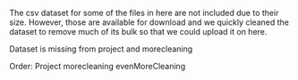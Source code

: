 The csv dataset for some of the files in here are not included due to their size. However, those are available for download and we quickly cleaned the dataset to remove much of its bulk so that we could upload it on here.

Dataset is missing from project and morecleaning

Order:
Project
morecleaning
evenMoreCleaning
